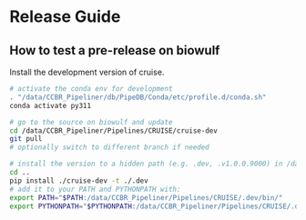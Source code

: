 # Release Guide

## How to test a pre-release on biowulf

Install the development version of cruise.

```sh
# activate the conda env for development
. "/data/CCBR_Pipeliner/db/PipeDB/Conda/etc/profile.d/conda.sh"
conda activate py311

# go to the source on biowulf and update
cd /data/CCBR_Pipeliner/Pipelines/CRUISE/cruise-dev
git pull
# optionally switch to different branch if needed

# install the version to a hidden path (e.g. .dev, .v1.0.0.9000) in /data/CCBR_Pipeliner/Pipelines/CRUISE
cd ..
pip install ./cruise-dev -t ./.dev
# add it to your PATH and PYTHONPATH with:
export PATH="$PATH:/data/CCBR_Pipeliner/Pipelines/CRUISE/.dev/bin/"
export PYTHONPATH="$PYTHONPATH:/data/CCBR_Pipeliner/Pipelines/CRUISE/.dev/"
```
